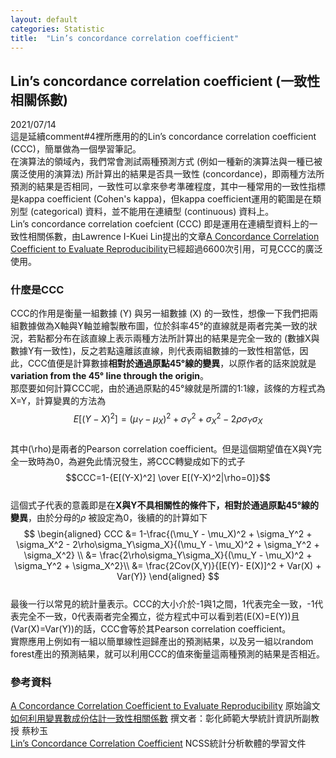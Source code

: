```yaml
---
layout: default
categories: Statistic
title:  "Lin’s concordance correlation coefficient"
---  
```

## Lin’s concordance correlation coefficient (一致性相關係數)  
2021/07/14  
這是延續comment#4裡所應用的的Lin’s concordance correlation coefficient (CCC)，簡單做為一個學習筆記。  
在演算法的領域內，我們常會測試兩種預測方式 (例如一種新的演算法與一種已被廣泛使用的演算法) 所計算出的結果是否具一致性 (concordance)，即兩種方法所預測的結果是否相同，一致性可以拿來參考準確程度，其中一種常用的一致性指標是kappa coefficient (Cohen's kappa)，但kappa coefficient運用的範圍是在類別型 (categorical) 資料，並不能用在連續型 (continuous) 資料上。  
Lin’s concordance correlation coefcient (CCC) 即是運用在連續型資料上的一致性相關係數，由Lawrence I-Kuei Lin提出的文章<a href="https://doi.org/10.2307/2532051" target="_blank">A Concordance Correlation Coefficient to Evaluate Reproducibility</a>已經超過6600次引用，可見CCC的廣泛使用。  
  
### 什麼是CCC  
CCC的作用是衡量一組數據 (Y) 與另一組數據 (X) 的一致性，想像一下我們把兩組數據做為X軸與Y軸並繪製散布圖，位於斜率45&deg;的直線就是兩者完美一致的狀況，若點都分布在該直線上表示兩種方法所計算出的結果是完全一致的 (數據X與數據Y有一致性)，反之若點遠離該直線，則代表兩組數據的一致性相當低，因此，CCC值便是計算數據**相對於通過原點45&deg;線的變異**，以原作者的話來說就是**variation from the 45&deg; line through the origin**。  
那麼要如何計算CCC呢，由於通過原點的45&deg;線就是所謂的1:1線，該條的方程式為X=Y，計算變異的方法為  
$$E[(Y-X)^2]=(\mu_Y - \mu_X)^2 + \sigma_Y^2 + \sigma_X^2 - 2\rho\sigma_Y\sigma_X$$  
其中\(\rho\)是兩者的Pearson correlation coefficient。但是這個期望值在X與Y完全一致時為0，為避免此情況發生，將CCC轉變成如下的式子  
$$CCC=1-{E[(Y-X)^2] \over E[(Y-X)^2|\rho=0]}$$  
這個式子代表的意義即是在**X與Y不具相關性的條件下，相對於通過原點45&deg;線的變異**，由於分母的$\rho$ 被設定為0，後續的的計算如下  
$$
\begin{aligned}
CCC &= 1-\frac{(\mu_Y - \mu_X)^2 + \sigma_Y^2 + \sigma_X^2 - 2\rho\sigma_Y\sigma_X}{(\mu_Y - \mu_X)^2 + \sigma_Y^2 + \sigma_X^2} \\
&= \frac{2\rho\sigma_Y\sigma_X}{(\mu_Y - \mu_X)^2 + \sigma_Y^2 + \sigma_X^2}\\
&= \frac{2Cov(X,Y)}{[E(Y)- E(X)]^2 + Var(X) + Var(Y)}
\end{aligned}
$$  
最後一行以常見的統計量表示。CCC的大小介於-1與1之間，1代表完全一致，-1代表完全不一致，0代表兩者完全獨立，從方程式中可以看到若\(E(X)=E(Y)\)且\(Var(X)=Var(Y)\)的話，CCC會等於其Pearson correlation coefficient。  
實際應用上例如有一組以簡單線性迴歸產出的預測結果，以及另一組以random forest產出的預測結果，就可以利用CCC的值來衡量這兩種預測的結果是否相近。  
  
### 參考資料
<a href="https://doi.org/10.2307/2532051" target="_blank">A Concordance Correlation Coefficient to Evaluate Reproducibility</a> 原始論文  
<a href="http://biostat.tmu.edu.tw/oldFile/enews/ep_download/ep_download.php?f=10stat.pdf" target="_blank">如何利用變異數成份估計一致性相關係數</a> 撰文者：彰化師範大學統計資訊所副教授 蔡秒玉  
<a href="https://ncss-wpengine.netdna-ssl.com/wp-content/themes/ncss/pdf/Procedures/PASS/Lins_Concordance_Correlation_Coefficient.pdf" target="_blank">Lin’s Concordance Correlation Coefficient</a> NCSS統計分析軟體的學習文件

